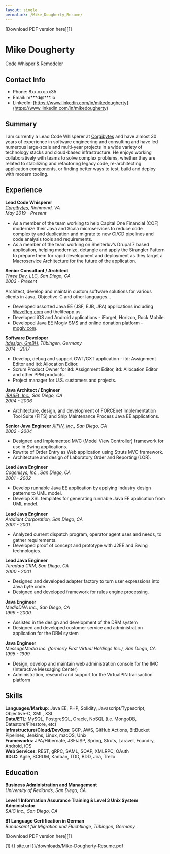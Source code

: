 ```yaml
---
layout: single
permalink: /Mike_Dougherty_Resume/
---
```

[Download PDF version here][1]

# Mike Dougherty
Code Whisper & Remodeler

## Contact Info

* Phone: 8xx.xxx.xx35 
* Email: m\*\*\*d@\*\*\*.io
* LinkedIn: [https://www.linkedin.com/in/mikedougherty](https://www.linkedin.com/in/mikedougherty)

## Summary

I am currently a Lead Code Whisperer at [Corgibytes](https://corgibytes.com) and have almost 30 years of experience in software engineering and consulting and have led numerous large-scale and multi-year projects in a wide variety of technology stacks and cloud-based infrastructure.  He enjoys working collaboratively with teams to solve complex problems, whether they are related to stabilizing and refactoring legacy code, re-architecting application components, or finding better ways to test, build and deploy with modern tooling.

## Experience

**Lead Code Whisperer**  
_[Corgibytes](https://corgibytes.com), Richmond, VA_     
_May 2019 - Present_  

* As a member of the team working to help Capital One Financial (COF) modernize their Java and Scala microservices to reduce code complexity and duplication and migrate to new CI/CD pipelines and code analysis tools and requirements.
* As a member of the team working on Shelterluv’s Drupal 7 based application, helping modernize, detangle and apply the Strangler Pattern to prepare them for rapid development and deployment as they target a Macroservice Architecture for the future of the application.

**Senior Consultant / Architect**    
_[Three Dev, LLC](http://threedev.io), San Diego, CA_  
_2003 - Present_  

Architect, develop and maintain custom software solutions for various clients in Java, Objective-C and other languages...  
* Developed assorted Java EE (JSF, EJB, JPA) applications including [WaveReg.com](https://wavereg.com/) and thelifeapp.us.  
* Developed iOS and Android applications - iForget, Horizon, Rock Mobile.  
* Developed Java EE Mogiv SMS and online donation platform - [mogiv.com](https://www.mogiv.com).  

**Software Developer**    
_[itdesign, GmBH](https://itdesign.de), Tübingen, Germany_  
_2014 - 2017_

* Develop, debug and support GWT/GXT application - itd: Assignment Editor and itd: Allocation Editor.  
* Scrum Product Owner for itd: Assignment Editor, itd: Allocation Editor and other PPM products.  
* Project manager for U.S. customers and projects.  

**Java Architect / Engineer**  
_[iBASEt, Inc.](https://www.ibaset.com/), San Diego, CA_  
_2004 - 2006_  

* Architecture, design, and development of FORCEnet Implementation Tool Suite (FITS) and Ship Maintenance Process Java EE applications.

**Senior Java Engineer**
_[XIFIN, Inc.](https://www.xifin.com), San Diego, CA_  
_2002 - 2004_  

* Designed and Implemented MVC (Model View Controller) framework for use in Swing applications.
* Rewrite of Order Entry as Web application using Struts MVC framework.
* Architecture and design of Laboratory Order and Reporting (LOR).

**Lead Java Engineer**  
_Cogenisys, Inc., San Diego, CA_  
_2001 - 2002_  

* Develop runnable Java EE application by applying industry design patterns to UML model.  
* Develop XSL templates for generating runnable Java EE application from UML model.  

**Lead Java Engineer**  
_Aradiant Corporation, San Diego, CA_  
_2001 - 2001_  

* Analyzed current dispatch program, operator agent uses and needs, to gather requirements.
* Developed proof of concept and prototype with J2EE and Swing technologies.

**Lead Java Engineer**  
_Teradata CRM, San Diego, CA_  
_2000 - 2001_  

* Designed and developed adapter factory to turn user expressions into Java byte code.  
* Designed and developed framework for rules engine processing.  


**Java Engineer**  
_MediaDNA Inc., San Diego, CA_  
_1999 - 2000_  

* Assisted in the design and development of the DRM system  
* Designed and developed customer service and administration application for the DRM system 


**Java Engineer**  
_MessageMedia Inc. (formerly First Virtual Holdings Inc.), San Diego, CA_  
_1995 - 1999_  

* Design, develop and maintain web administration console for the IMC (Interactive Messaging Center)
* Administration, research and support for the VirtualPIN transaction platform

## Skills

**Languages/Markup**: Java EE, PHP, Solidity, Javascript/Typescript, Objective-C, XML, XSL  
**Data/ETL**: MySQL, PostgreSQL, Oracle, NoSQL (i.e. MongoDB, Datastore/Firestore, etc)  
**Infrastructure/Cloud/DevOps**: GCP, AWS, GitHub Actions, BitBucket Pipelines, Jenkins, Linux, macOS, Unix  
**Frameworks**: JPA/Hibernate, JSF/JSP, Spring, Struts, Laravel, Foundry, Android, iOS  
**Web Services**: REST, gRPC, SAML, SOAP, XMLRPC, OAuth  
**SDLC**: Agile, SCRUM, Kanban, TDD, BDD, Jira, Trello  

## Education

**Business Administration and Management**  
_University of Redlands, San Diego, CA_  

**Level 1 Information Assurance Training & Level 3 Unix System Administrator**  
_SAIC Inc., San Diego, CA_  

**B1 Language Certification in German**  
_Bundesamt für Migration und Flüchtlinge, Tübingen, Germany_


[Download PDF version here][1]

[1]:{{ site.url }}/downloads/Mike-Dougherty-Resume.pdf